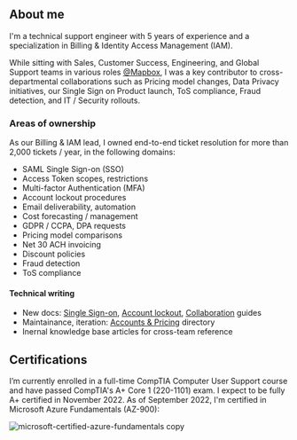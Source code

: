 ## About me

I'm a technical support engineer with 5 years of experience and a specialization in Billing & Identity Access Management (IAM). 

While sitting with Sales, Customer Success, Engineering, and Global Support teams in various roles [@Mapbox](https://github.com/mapbox), I was a key contributor to cross-departmental collaborations such as Pricing model changes, Data Privacy initiatives, our Single Sign on Product launch, ToS compliance, Fraud detection, and IT / Security rollouts.

### Areas of ownership

As our Billing & IAM lead, I owned end-to-end ticket resolution for more than 2,000 tickets / year, in the following domains:

- SAML Single Sign-on (SSO)
- Access Token scopes, restrictions
- Multi-factor Authentication (MFA)
- Account lockout procedures
- Email deliverability, automation
- Cost forecasting / management
- GDPR / CCPA, DPA requests
- Pricing model comparisons
- Net 30 ACH invoicing
- Discount policies
- Fraud detection
- ToS compliance

#### Technical writing

- New docs: [Single Sign-on](https://docs.mapbox.com/accounts/guides/settings/#single-sign-on-authentication-sso), [Account lockout](https://docs.mapbox.com/help/troubleshooting/account-lockout/), [Collaboration](https://docs.mapbox.com/help/troubleshooting/collaboration-best-practices/) guides
- Maintainance, iteration: [Accounts & Pricing](https://docs.mapbox.com/accounts/guides/) directory
- Inernal knowledge base articles for cross-team reference

## Certifications

I’m currently enrolled in a full-time CompTIA Computer User Support course and have passed CompTIA's A+ Core 1 (220-1101) exam. I expect to be fully A+ certified in November 2022. As of September 2022, I'm certified in Microsoft Azure Fundamentals (AZ-900):

![microsoft-certified-azure-fundamentals copy](https://user-images.githubusercontent.com/20598581/195670734-f3862cc1-0426-4627-97fe-7707a5c27d4c.png)


